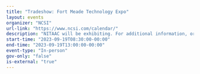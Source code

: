 ```yaml
---
title: "Tradeshow: Fort Meade Technology Expo"
layout: events
organizer: "NCSI"
url-link: "https://www.ncsi.com/calendar/"
description: "NITAAC will be exhibiting. For additional information, or to register for the event, please visit the event website. NITAAC is not responsible for registration."
start-time: "2023-09-19T08:30:00-00:00"
end-time: "2023-09-19T13:00:00-00:00"
event-type: "In-person"
gov-only: "false"
is-external: "true"
---
```

